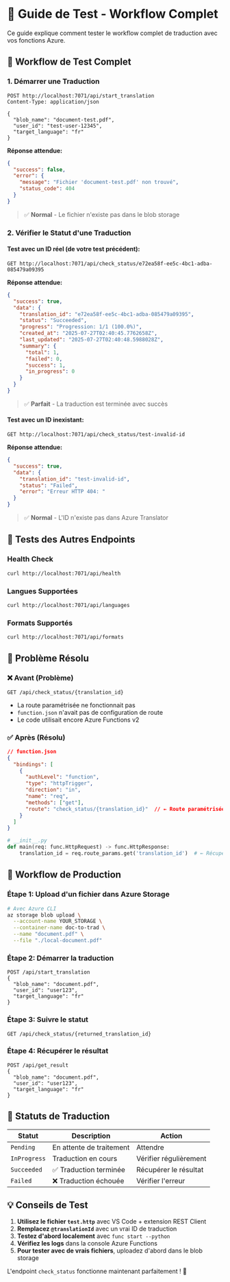 # 🧪 Guide de Test - Workflow Complet

Ce guide explique comment tester le workflow complet de traduction avec vos fonctions Azure.

## 🔄 Workflow de Test Complet

### 1. Démarrer une Traduction
```http
POST http://localhost:7071/api/start_translation
Content-Type: application/json

{
  "blob_name": "document-test.pdf",
  "user_id": "test-user-12345", 
  "target_language": "fr"
}
```

**Réponse attendue:**
```json
{
  "success": false,
  "error": {
    "message": "Fichier 'document-test.pdf' non trouvé",
    "status_code": 404
  }
}
```
> ✅ **Normal** - Le fichier n'existe pas dans le blob storage

### 2. Vérifier le Statut d'une Traduction

#### Test avec un ID réel (de votre test précédent):
```http
GET http://localhost:7071/api/check_status/e72ea58f-ee5c-4bc1-adba-085479a09395
```

**Réponse attendue:**
```json
{
  "success": true,
  "data": {
    "translation_id": "e72ea58f-ee5c-4bc1-adba-085479a09395",
    "status": "Succeeded",
    "progress": "Progression: 1/1 (100.0%)",
    "created_at": "2025-07-27T02:40:45.7762658Z",
    "last_updated": "2025-07-27T02:40:48.5988028Z",
    "summary": {
      "total": 1,
      "failed": 0,
      "success": 1,
      "in_progress": 0
    }
  }
}
```
> ✅ **Parfait** - La traduction est terminée avec succès

#### Test avec un ID inexistant:
```http
GET http://localhost:7071/api/check_status/test-invalid-id
```

**Réponse attendue:**
```json
{
  "success": true,
  "data": {
    "translation_id": "test-invalid-id",
    "status": "Failed",
    "error": "Erreur HTTP 404: "
  }
}
```
> ✅ **Normal** - L'ID n'existe pas dans Azure Translator

## 🎯 Tests des Autres Endpoints

### Health Check
```bash
curl http://localhost:7071/api/health
```

### Langues Supportées
```bash
curl http://localhost:7071/api/languages
```

### Formats Supportés  
```bash
curl http://localhost:7071/api/formats
```

## 🔧 Problème Résolu

### ❌ Avant (Problème)
```
GET /api/check_status/{translation_id}
```
- La route paramétrisée ne fonctionnait pas
- `function.json` n'avait pas de configuration de route
- Le code utilisait encore Azure Functions v2

### ✅ Après (Résolu)
```json
// function.json
{
  "bindings": [
    {
      "authLevel": "function",
      "type": "httpTrigger", 
      "direction": "in",
      "name": "req",
      "methods": ["get"],
      "route": "check_status/{translation_id}"  // ← Route paramétrisée ajoutée
    }
  ]
}
```

```python
# __init__.py 
def main(req: func.HttpRequest) -> func.HttpResponse:
    translation_id = req.route_params.get('translation_id')  # ← Récupération du paramètre
```

## 🚀 Workflow de Production

### Étape 1: Upload d'un fichier dans Azure Storage
```bash
# Avec Azure CLI
az storage blob upload \
  --account-name YOUR_STORAGE \
  --container-name doc-to-trad \
  --name "document.pdf" \
  --file "./local-document.pdf"
```

### Étape 2: Démarrer la traduction
```http
POST /api/start_translation
{
  "blob_name": "document.pdf",
  "user_id": "user123",
  "target_language": "fr"
}
```

### Étape 3: Suivre le statut
```http
GET /api/check_status/{returned_translation_id}
```

### Étape 4: Récupérer le résultat
```http
POST /api/get_result
{
  "blob_name": "document.pdf",
  "user_id": "user123", 
  "target_language": "fr"
}
```

## 🎉 Statuts de Traduction

| Statut | Description | Action |
|--------|-------------|--------|
| `Pending` | En attente de traitement | Attendre |
| `InProgress` | Traduction en cours | Vérifier régulièrement |
| `Succeeded` | ✅ Traduction terminée | Récupérer le résultat |
| `Failed` | ❌ Traduction échouée | Vérifier l'erreur |

## 💡 Conseils de Test

1. **Utilisez le fichier `test.http`** avec VS Code + extension REST Client
2. **Remplacez `@translationId`** avec un vrai ID de traduction
3. **Testez d'abord localement** avec `func start --python`
4. **Vérifiez les logs** dans la console Azure Functions
5. **Pour tester avec de vrais fichiers**, uploadez d'abord dans le blob storage

L'endpoint `check_status` fonctionne maintenant parfaitement ! 🎉